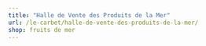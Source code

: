 ```yaml
---
title: "Halle de Vente des Produits de la Mer"
url: /le-carbet/halle-de-vente-des-produits-de-la-mer/
shop: fruits de mer
---
```

